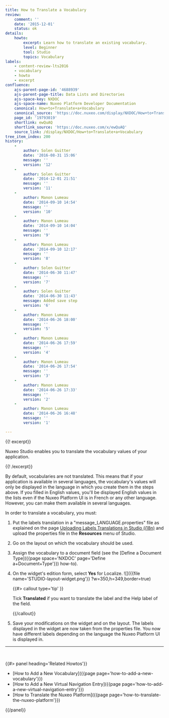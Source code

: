 ```yaml
---
title: How to Translate a Vocabulary
review:
    comment: ''
    date: '2015-12-01'
    status: ok
details:
    howto:
        excerpt: Learn how to translate an existing vocabulary.
        level: Beginner
        tool: Studio
        topics: Vocabulary
labels:
    - content-review-lts2016
    - vocabulary
    - howto
    - excerpt
confluence:
    ajs-parent-page-id: '4688939'
    ajs-parent-page-title: Data Lists and Directories
    ajs-space-key: NXDOC
    ajs-space-name: Nuxeo Platform Developer Documentation
    canonical: How+to+Translate+a+Vocabulary
    canonical_source: 'https://doc.nuxeo.com/display/NXDOC/How+to+Translate+a+Vocabulary'
    page_id: '19793019'
    shortlink: ewQuAQ
    shortlink_source: 'https://doc.nuxeo.com/x/ewQuAQ'
    source_link: /display/NXDOC/How+to+Translate+a+Vocabulary
tree_item_index: 200
history:
    -
        author: Solen Guitter
        date: '2016-08-31 15:06'
        message: ''
        version: '12'
    -
        author: Solen Guitter
        date: '2014-12-01 21:51'
        message: ''
        version: '11'
    -
        author: Manon Lumeau
        date: '2014-09-10 14:54'
        message: ''
        version: '10'
    -
        author: Manon Lumeau
        date: '2014-09-10 14:04'
        message: ''
        version: '9'
    -
        author: Manon Lumeau
        date: '2014-09-10 12:17'
        message: ''
        version: '8'
    -
        author: Solen Guitter
        date: '2014-06-30 11:47'
        message: ''
        version: '7'
    -
        author: Solen Guitter
        date: '2014-06-30 11:43'
        message: Added save step
        version: '6'
    -
        author: Manon Lumeau
        date: '2014-06-26 18:00'
        message: ''
        version: '5'
    -
        author: Manon Lumeau
        date: '2014-06-26 17:59'
        message: ''
        version: '4'
    -
        author: Manon Lumeau
        date: '2014-06-26 17:54'
        message: ''
        version: '3'
    -
        author: Manon Lumeau
        date: '2014-06-26 17:33'
        message: ''
        version: '2'
    -
        author: Manon Lumeau
        date: '2014-06-26 16:48'
        message: ''
        version: '1'

---
```

{{! excerpt}}

Nuxeo Studio enables you to translate the vocabulary values of your application.

{{! /excerpt}}

By default, vocabularies are not translated. This means that if your application is available in several languages, the vocabulary's values will only be displayed in the language in which you create them in the steps above. If you filled in English values, you'll be displayed English values in the lists even if the Nuxeo Platform UI is in French or any other language. However, you can make them available in several languages.

In order to translate a vocabulary, you must:

1.  Put the labels translation in a "message_LANGUAGE.properties" file as explained on the page [Uploading Labels Translations in Studio (i18n)](/pages/viewpage.action?pageId=3867532) and upload the properties file in the **Resources** menu of Studio.
2.  Go on the layout on which the vocabulary should be used.
3.  Assign the vocabulary to a document field (see the&nbsp;[Define a Document Type]({{page space='NXDOC' page='Define a+Document+Type'}})&nbsp;how-to).
4.  On the widget's edition form, select **Yes** for Localize.
    ![]({{file name='STUDIO-layout-widget.png'}} ?w=350,h=349,border=true)

    {{#> callout type='tip' }}

    Tick **Translated** if you want to translate the label and the Help label of the field.

    {{/callout}}
5.  Save your modifications on the widget and on the layout.
    The labels displayed in the widget are now taken from the properties file. You now have different labels depending on the language the Nuxeo Platform UI is displayed in.

* * *

&nbsp;

<div class="row" data-equalizer data-equalize-on="medium"><div class="column medium-6">{{#> panel heading='Related Howtos'}}

- [How to Add a New Vocabulary]({{page page='how-to-add-a-new-vocabulary'}})
- [How to Add a New Virtual Navigation Entry]({{page page='how-to-add-a-new-virtual-navigation-entry'}})
- [How to Translate the Nuxeo Platform]({{page page='how-to-translate-the-nuxeo-platform'}})

{{/panel}}</div><div class="column medium-6">

&nbsp;

&nbsp;

</div></div>
